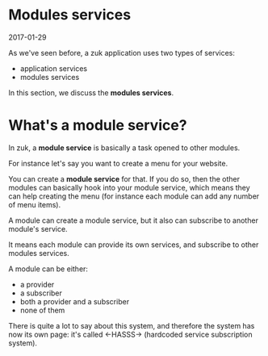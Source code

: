Modules services
==================================
2017-01-29



As we've seen before, a zuk application uses two types of services:

- application services
- modules services



In this section, we discuss the **modules services**.




What's a module service?
====================

In zuk, a **module service** is basically a task opened to other modules.

For instance let's say you want to create a menu for your website.

You can create a **module service** for that. If you do so, then the other modules can basically hook into
your module service, which means they can help creating the menu (for instance each module can add any number of menu items).


A module can create a module service, but it also can subscribe to another module's service.

It means each module can provide its own services, and subscribe to other modules services.

A module can be either:

- a provider
- a subscriber
- both a provider and a subscriber
- none of them


There is quite a lot to say about this system,
and therefore the system has now its own page: it's called <-HASSS-> (hardcoded service subscription system). 

